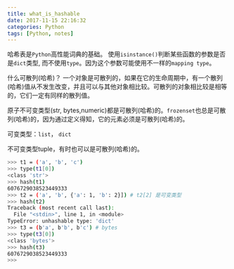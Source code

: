 ```yaml
---
title: what_is_hashable
date: 2017-11-15 22:16:32
categories: Python
tags: [Python, notes]
---
```


哈希表是`Python`高性能词典的基础。
使用`isinstance()`判断某些函数的参数是否是`dict`类型, 而不使用`type`。因为这个参数可能使用不一样的`mapping type`。

什么可散列(哈希)？
一个对象是可散列的，如果在它的生命周期中，有一个散列(哈希)值从不发生改变，并且可以与其他对象相比较。可散列的对象相比较是相等的，它们一定有同样的散列值。

原子不可变类型(str, bytes,numeric)都是可散列(哈希)的。`frozenset`也总是可散列(哈希)的，因为通过定义得知，它的元素必须是可散列(哈希)的。

可变类型：`list`， `dict`

不可变类型tuple，有时也可以是可散列(哈希)的。
```bash
>>> t1 = ('a', 'b', 'c')
>>> type(t1[0])
<class 'str'>
>>> hash(t1)
6076729038523449333
>>> t2 = ('a', 'b', {'a': 1, 'b': 2}]) # t2[2] 是可变类型
>>> hash(t2)
Traceback (most recent call last):
  File "<stdin>", line 1, in <module>
TypeError: unhashable type: 'dict'
>>> t3 = (b'a', b'b', b'c') # bytes
>>> type(t3[0])
<class 'bytes'>
>>> hash(t3)
6076729038523449333
>>>
```